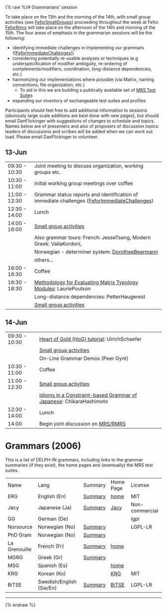 {% raw %}# Grammarians' session

To take place on the 13th and the morning of the 14th, with small group
activities (see [FeforSmallGroups](https://delph-in.github.io/docs/summits/FeforSmallGroups)) proceeding
throughout the week at Fefor. [FeforRmrs](https://delph-in.github.io/docs/summits/FeforRmrs) will take place on
the afternoon of the 14th and morning of the 15th. The four areas of
emphasis in the grammarian sessions will be the following:

- identifying immediate challenges in implementing our grammars
(\[[FeforImmediateChallenges](https://delph-in.github.io/docs/summits/FeforImmediateChallenges)\])
- considering potentially re-usable analyses or techniques (e.g
underspecification of modifier ambiguity, re-ordering of
complements/modifiers, coordination, long-distance dependencies,
etc.)
- harmonizing our implementations where possible (via Matrix, naming
conventions, file organization, etc.)
  - To aid in this we are building a publically available set of
[MRS Test Suite](https://delph-in.github.io/docs/matrix/MatrixMrsTestSuite)s
- expanding our inventory of exchangeable test suites and profiles

Participants should feel free to add additional information to sessions
(obviously large scale additions are best done with new pages), but
should email DanFlickinger with suggestions of changes
to schedule and topics. Names below are of presenters and also of
proposers of discussion topics: leaders of discussions and scribes will
be added when we can work out load. Please email
DanFlickinger to volunteer.

## 13-Jun

|               |                                                                                                                                                           |
|---------------|-----------------------------------------------------------------------------------------------------------------------------------------------------------|
| 09:30 - 10:30 | Joint meeting to discuss organization, working groups etc.                                                                                                |
| 10:30 - 11:00 | Initial working group meetings over coffee                                                                                                                |
| 11:00 - 12:30 | Grammar status reports and identification of immediate challenges ([FeforImmediateChallenges](https://delph-in.github.io/docs/summits/FeforImmediateChallenges))                                  |
| 12:30 - 14:00 | Lunch                                                                                                                                                     |
| 14:00 - 16:00 | [Small group activities](https://delph-in.github.io/docs/summits/FeforSmallGroups)                                                                                                                |
|               | Also grammar tours: French: JesseTseng, Modern Greek: ValiaKordoni,                                                         |
|               | Norwegian - determiner system: [DorotheeBeermann](/DorotheeBeermann)                                                                                      |
|               | others...                                                                                                                                                 |
| 16:00 - 16:30 | Coffee                                                                                                                                                    |
| 16:30 - 18:30 | [Methodology for Evaluating Matrix Typology Modules](http://faculty.washington.edu/ebender/Fefor_Matrix_Modules_Eval.ppt): LauriePoulson |
|               | Long-distance dependencies: PetterHaugereid                                                                                            |
|               | [Small group activities](https://delph-in.github.io/docs/summits/FeforSmallGroups)                                                                                                                |

## 14-Jun

|               |                                                                                                                                                                     |
|---------------|---------------------------------------------------------------------------------------------------------------------------------------------------------------------|
| 09:30 - 10:30 | [Heart of Gold (HoG) tutorial](http://www.dfki.de/~uschaefer/delph-in/heartofgold-tutorial-fefor.pdf): UlrichSchaefer                             |
|               | [Small group activities](https://delph-in.github.io/docs/summits/FeforSmallGroups)                                                                                                                          |
|               | On-Line Grammar Demos (Peer Gynt)                                                                                                                                   |
| 10:30 - 11:00 | Coffee                                                                                                                                                              |
| 11:00 - 12:30 | [Small group activities](https://delph-in.github.io/docs/summits/FeforSmallGroups)                                                                                                                          |
|               | [Idioms in a Constraint-based Grammar of Japanese](http://pine.kuee.kyoto-u.ac.jp/member/hasimoto/mypapers/delphin060614.pdf): ChikaraHashimoto |
| 12:30 - 14:00 | Lunch                                                                                                                                                               |
| 14:00         | Begin joint discussion on [MRS/RMRS](https://delph-in.github.io/docs/summits/FeforRmrs)                                                                                                                     |

# Grammars (2006)

This is a list of DELPH-IN grammars, including links to the grammar
summaries (if they exist), the home pages and (eventually) the MRS test
suites.

|               |                         |                              |                                                            |                |
|---------------|-------------------------|------------------------------|------------------------------------------------------------|----------------|
| Name          | Lang                    | Summary                      | Home Page                                                  | License        |
| ERG           | English (En)            | [Summary](https://delph-in.github.io/docs/grammars/ErgSummary)        | [home](http://www.delph-in.net/erg/)                       | MIT            |
| Jacy          | Japanese (Ja)           | [Summary](https://delph-in.github.io/docs/grammars/JacySummary)       | [Jacy](https://delph-in.github.io/docs/grammars/JacyTop)                                            | Non-commercial |
| GG            | German (De)             |                              |                                                            | lgpl           |
| Norsource     | Norwegian (No)          | [Summary](https://delph-in.github.io/docs/grammars/NorsourceSummary)  |                                                            | LGPL-LR        |
| PhD Gram      | Norwegian (No)          | [Summary](https://delph-in.github.io/docs/grammars/PhdgramSummary)    |                                                            |                |
| La Grenouille | French (Fr)             | [Summary](https://delph-in.github.io/docs/garage/GrenouilleSummary) | [home](http://www.loria.fr/~tseng/grenouille/index.html)   |                |
| MGRG          | Greek (Gr)              | [Summary](https://delph-in.github.io/docs/grammars/MgrgSummary)       |                                                            |                |
| MSG           | Spanish (Es)            |                              | [home](http://www.upf.edu/pdi/iula/nuria.bel/MSG/MSG.html) |                |
| KRG           | Korean (Ko)             |                              | [KRG](http://web.khu.ac.kr/~jongbok/projects/krg.html)     | MIT            |
| BiTSE         | Swedish/English (Sw/En) | [Summary](https://delph-in.github.io/docs/grammars/BitseSummary)      | [BiTSE](http://www.ida.liu.se/~sarst/bitse)                | LGPL-LR        |

* * *
<update date omitted for speed>{% endraw %}